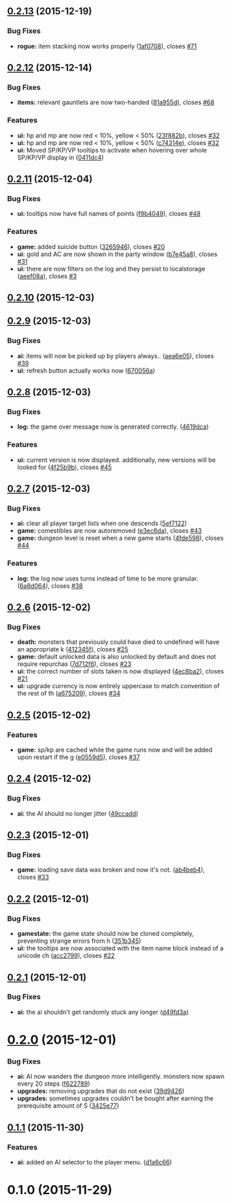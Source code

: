 <a name="0.2.13"></a>
## [0.2.13](https://github.com/seiyria/Roguathia/compare/0.2.13...v0.2.13) (2015-12-19)


### Bug Fixes

* **rogue:** item stacking now works properly ([1af0708](https://github.com/seiyria/Roguathia/commit/1af0708)), closes [#71](https://github.com/seiyria/Roguathia/issues/71)



<a name="0.2.12"></a>
## [0.2.12](https://github.com/seiyria/Roguathia/compare/0.2.11...0.2.12) (2015-12-14)


### Bug Fixes

* **items:** relevant gauntlets are now two-handed ([81a955d](https://github.com/seiyria/Roguathia/commit/81a955d)), closes [#68](https://github.com/seiyria/Roguathia/issues/68)

### Features

* **ui:** hp and mp are now red < 10%, yellow < 50% ([23f882b](https://github.com/seiyria/Roguathia/commit/23f882b)), closes [#32](https://github.com/seiyria/Roguathia/issues/32)
* **ui:** hp and mp are now red < 10%, yellow < 50% ([c74314e](https://github.com/seiyria/Roguathia/commit/c74314e)), closes [#32](https://github.com/seiyria/Roguathia/issues/32)
* **ui:** Moved SP/KP/VP tooltips to activate when hovering over whole SP/KP/VP display in ([0411dc4](https://github.com/seiyria/Roguathia/commit/0411dc4))



<a name="0.2.11"></a>
## [0.2.11](https://github.com/seiyria/Roguathia/compare/0.2.10...0.2.11) (2015-12-04)


### Bug Fixes

* **ui:** tooltips now have full names of points ([f9b4049](https://github.com/seiyria/Roguathia/commit/f9b4049)), closes [#48](https://github.com/seiyria/Roguathia/issues/48)

### Features

* **game:** added suicide button ([3265946](https://github.com/seiyria/Roguathia/commit/3265946)), closes [#20](https://github.com/seiyria/Roguathia/issues/20)
* **ui:** gold and AC are now shown in the party window ([b7e45a8](https://github.com/seiyria/Roguathia/commit/b7e45a8)), closes [#31](https://github.com/seiyria/Roguathia/issues/31)
* **ui:** there are now filters on the log and they persist to localstorage ([aeef08a](https://github.com/seiyria/Roguathia/commit/aeef08a)), closes [#3](https://github.com/seiyria/Roguathia/issues/3)



<a name="0.2.10"></a>
## [0.2.10](https://github.com/seiyria/Roguathia/compare/0.2.9...0.2.10) (2015-12-03)




<a name="0.2.9"></a>
## [0.2.9](https://github.com/seiyria/Roguathia/compare/0.2.8...0.2.9) (2015-12-03)


### Bug Fixes

* **ai:** items will now be picked up by players always.. ([aea6e05](https://github.com/seiyria/Roguathia/commit/aea6e05)), closes [#39](https://github.com/seiyria/Roguathia/issues/39)
* **ui:** refresh button actually works now ([670056a](https://github.com/seiyria/Roguathia/commit/670056a))



<a name="0.2.8"></a>
## [0.2.8](https://github.com/seiyria/Roguathia/compare/0.2.7...0.2.8) (2015-12-03)


### Bug Fixes

* **log:** the game over message now is generated correctly. ([4619dca](https://github.com/seiyria/Roguathia/commit/4619dca))

### Features

* **ui:** current version is now displayed. additionally, new versions will be looked for  ([4f25b9b](https://github.com/seiyria/Roguathia/commit/4f25b9b)), closes [#45](https://github.com/seiyria/Roguathia/issues/45)



<a name="0.2.7"></a>
## [0.2.7](https://github.com/seiyria/Roguathia/compare/0.2.6...0.2.7) (2015-12-03)


### Bug Fixes

* **ai:** clear all player target lists when one descends ([5ef7122](https://github.com/seiyria/Roguathia/commit/5ef7122))
* **game:** comestibles are now autoremoved ([e3ec6da](https://github.com/seiyria/Roguathia/commit/e3ec6da)), closes [#43](https://github.com/seiyria/Roguathia/issues/43)
* **game:** dungeon level is reset when a new game starts ([4fde598](https://github.com/seiyria/Roguathia/commit/4fde598)), closes [#44](https://github.com/seiyria/Roguathia/issues/44)

### Features

* **log:** the log now uses turns instead of time to be more granular. ([6a8d064](https://github.com/seiyria/Roguathia/commit/6a8d064)), closes [#38](https://github.com/seiyria/Roguathia/issues/38)



<a name="0.2.6"></a>
## [0.2.6](https://github.com/seiyria/Roguathia/compare/0.2.5...0.2.6) (2015-12-02)


### Bug Fixes

* **death:** monsters that previously could have died to undefined will have an appropriate k ([412345f](https://github.com/seiyria/Roguathia/commit/412345f)), closes [#25](https://github.com/seiyria/Roguathia/issues/25)
* **game:** default unlocked data is also unlocked by default and does not require repurchas ([7d712f6](https://github.com/seiyria/Roguathia/commit/7d712f6)), closes [#23](https://github.com/seiyria/Roguathia/issues/23)
* **ui:** the correct number of slots taken is now displayed ([4ec8ba2](https://github.com/seiyria/Roguathia/commit/4ec8ba2)), closes [#21](https://github.com/seiyria/Roguathia/issues/21)
* **ui:** upgrade currency is now entirely uppercase to match convention of the rest of th ([a675209](https://github.com/seiyria/Roguathia/commit/a675209)), closes [#34](https://github.com/seiyria/Roguathia/issues/34)



<a name="0.2.5"></a>
## [0.2.5](https://github.com/seiyria/Roguathia/compare/0.2.4...0.2.5) (2015-12-02)


### Features

* **game:** sp/kp are cached while the game runs now and will be added upon restart if the g ([e0559d5](https://github.com/seiyria/Roguathia/commit/e0559d5)), closes [#37](https://github.com/seiyria/Roguathia/issues/37)



<a name="0.2.4"></a>
## [0.2.4](https://github.com/seiyria/Roguathia/compare/0.2.3...0.2.4) (2015-12-02)


### Bug Fixes

* **ai:** the AI should no longer jitter ([49ccadd](https://github.com/seiyria/Roguathia/commit/49ccadd))



<a name="0.2.3"></a>
## [0.2.3](https://github.com/seiyria/Roguathia/compare/0.2.2...0.2.3) (2015-12-01)


### Bug Fixes

* **game:** loading save data was broken and now it's not. ([ab4beb4](https://github.com/seiyria/Roguathia/commit/ab4beb4)), closes [#33](https://github.com/seiyria/Roguathia/issues/33)



<a name="0.2.2"></a>
## [0.2.2](https://github.com/seiyria/Roguathia/compare/0.2.1...0.2.2) (2015-12-01)


### Bug Fixes

* **gamestate:** the game state should now be cloned completely, preventing strange errors from h ([351b345](https://github.com/seiyria/Roguathia/commit/351b345))
* **ui:** the tooltips are now associated with the item name block instead of a unicode ch ([acc2799](https://github.com/seiyria/Roguathia/commit/acc2799)), closes [#22](https://github.com/seiyria/Roguathia/issues/22)



<a name="0.2.1"></a>
## [0.2.1](https://github.com/seiyria/Roguathia/compare/0.2.0...0.2.1) (2015-12-01)


### Bug Fixes

* **ai:** the ai shouldn't get randomly stuck any longer ([d49fd3a](https://github.com/seiyria/Roguathia/commit/d49fd3a))



<a name="0.2.0"></a>
# [0.2.0](https://github.com/seiyria/Roguathia/compare/0.1.1...0.2.0) (2015-12-01)


### Bug Fixes

* **ai:** AI now wanders the dungeon more intelligently. monsters now spawn every 20 steps ([f622789](https://github.com/seiyria/Roguathia/commit/f622789))
* **upgrades:** removing upgrades that do not exist ([39d9426](https://github.com/seiyria/Roguathia/commit/39d9426))
* **upgrades:** sometimes upgrades couldn't be bought after earning the prerequisite amount of S ([3425e77](https://github.com/seiyria/Roguathia/commit/3425e77))



<a name="0.1.1"></a>
## [0.1.1](https://github.com/seiyria/Roguathia/compare/0.1.0...0.1.1) (2015-11-30)


### Features

* **ai:** added an AI selector to the player menu. ([d1a6c66](https://github.com/seiyria/Roguathia/commit/d1a6c66))



<a name="0.1.0"></a>
# 0.1.0 (2015-11-29)




